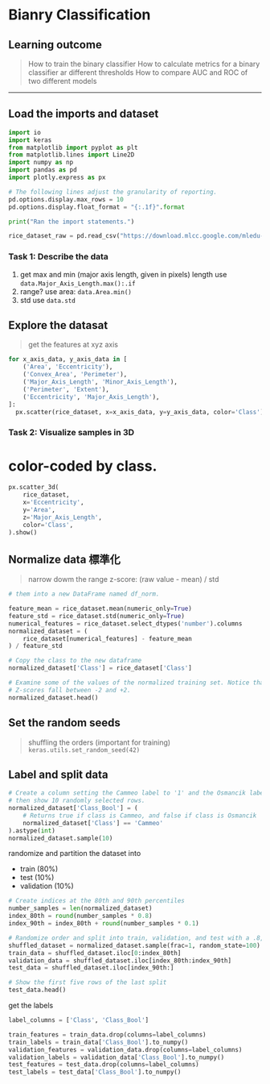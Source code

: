 # Bianry Classification

## Learning outcome
> How to train the binary classifier
> How to calculate metrics for a binary classifier ar different thresholds
> How to compare AUC and ROC of two different models

*** 
## Load the imports and dataset
```python
import io
import keras
from matplotlib import pyplot as plt
from matplotlib.lines import Line2D
import numpy as np
import pandas as pd
import plotly.express as px

# The following lines adjust the granularity of reporting.
pd.options.display.max_rows = 10
pd.options.display.float_format = "{:.1f}".format

print("Ran the import statements.")
```

```python
rice_dataset_raw = pd.read_csv("https://download.mlcc.google.com/mledu-datasets/Rice_Cammeo_Osmancik.csv")
```
### Task 1: Describe the data
1. get max and min  (major axis length, given in pixels) length
   use `data.Major_Axis_Length.max():.if`
2. range? 
   use area: `data.Area.min()`
3. std
    use `data.std`

## Explore the datasat
> get the features at xyz axis
```python
for x_axis_data, y_axis_data in [
    ('Area', 'Eccentricity'),
    ('Convex_Area', 'Perimeter'),
    ('Major_Axis_Length', 'Minor_Axis_Length'),
    ('Perimeter', 'Extent'),
    ('Eccentricity', 'Major_Axis_Length'),
]:
  px.scatter(rice_dataset, x=x_axis_data, y=y_axis_data, color='Class').show()
```

### Task 2: Visualize samples in 3D
# color-coded by class.
```python
px.scatter_3d(
    rice_dataset,
    x='Eccentricity',
    y='Area',
    z='Major_Axis_Length',
    color='Class',
).show()
```

## Normalize data 標準化
> narrow dowm the range
z-score: (raw value - mean) / std

```python
# them into a new DataFrame named df_norm.

feature_mean = rice_dataset.mean(numeric_only=True)
feature_std = rice_dataset.std(numeric_only=True)
numerical_features = rice_dataset.select_dtypes('number').columns
normalized_dataset = (
    rice_dataset[numerical_features] - feature_mean
) / feature_std

# Copy the class to the new dataframe
normalized_dataset['Class'] = rice_dataset['Class']

# Examine some of the values of the normalized training set. Notice that most
# Z-scores fall between -2 and +2.
normalized_dataset.head()
```

## Set the random seeds
> shuffling the orders (important for training)
`keras.utils.set_random_seed(42)`

## Label and split data
```python
# Create a column setting the Cammeo label to '1' and the Osmancik label to '0'
# then show 10 randomly selected rows.
normalized_dataset['Class_Bool'] = (
    # Returns true if class is Cammeo, and false if class is Osmancik
    normalized_dataset['Class'] == 'Cammeo'
).astype(int)
normalized_dataset.sample(10)
```

randomize and partition the dataset into 
- train (80%)
- test (10%)
- validation (10%)
```python
# Create indices at the 80th and 90th percentiles
number_samples = len(normalized_dataset)
index_80th = round(number_samples * 0.8)
index_90th = index_80th + round(number_samples * 0.1)

# Randomize order and split into train, validation, and test with a .8, .1, .1 split
shuffled_dataset = normalized_dataset.sample(frac=1, random_state=100)
train_data = shuffled_dataset.iloc[0:index_80th]
validation_data = shuffled_dataset.iloc[index_80th:index_90th]
test_data = shuffled_dataset.iloc[index_90th:]

# Show the first five rows of the last split
test_data.head()
```

get the labels
```python
label_columns = ['Class', 'Class_Bool']

train_features = train_data.drop(columns=label_columns)
train_labels = train_data['Class_Bool'].to_numpy()
validation_features = validation_data.drop(columns=label_columns)
validation_labels = validation_data['Class_Bool'].to_numpy()
test_features = test_data.drop(columns=label_columns)
test_labels = test_data['Class_Bool'].to_numpy()
```